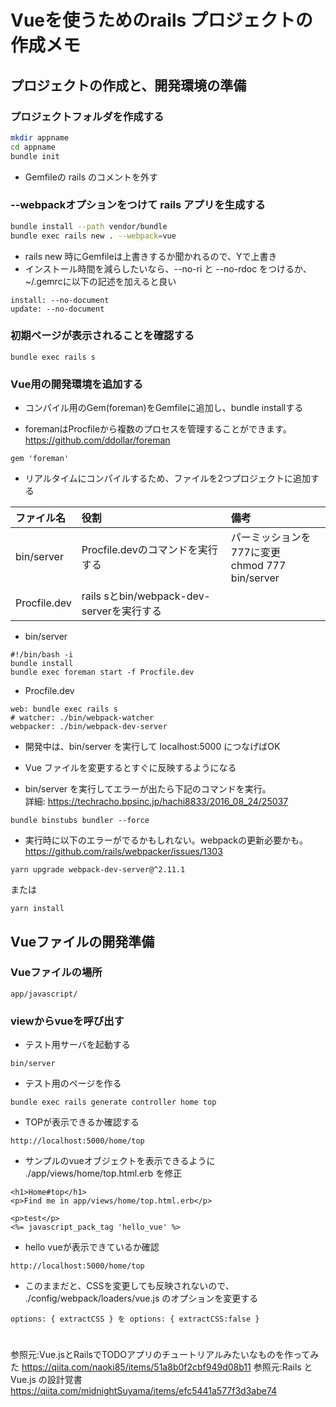 # Vueを使うためのrails プロジェクトの作成メモ

## プロジェクトの作成と、開発環境の準備

### プロジェクトフォルダを作成する

``` bash
mkdir appname
cd appname
bundle init
```
- Gemfileの rails のコメントを外す

### --webpackオプションをつけて rails アプリを生成する

``` bash
bundle install --path vendor/bundle
bundle exec rails new . --webpack=vue
```
- rails new 時にGemfileは上書きするか聞かれるので、Yで上書き
- インストール時間を減らしたいなら、--no-ri と --no-rdoc をつけるか、 ~/.gemrcに以下の記述を加えると良い

``` ~/.gemrc
install: --no-document
update: --no-document
```

### 初期ページが表示されることを確認する

``` ~/.gemrc
bundle exec rails s
```

### Vue用の開発環境を追加する

- コンパイル用のGem(foreman)をGemfileに追加し、bundle installする

- foremanはProcfileから複数のプロセスを管理することができます。
https://github.com/ddollar/foreman

```
gem 'foreman'
```

- リアルタイムにコンパイルするため、ファイルを2つプロジェクトに追加する

|ファイル名|役割|備考|
|:--|:--|:--|
|bin/server|Procfile.devのコマンドを実行する|パーミッションを777に変更<br>chmod 777 bin/server|
|Procfile.dev|rails sとbin/webpack-dev-serverを実行する||

- bin/server

```
#!/bin/bash -i
bundle install
bundle exec foreman start -f Procfile.dev
```

- Procfile.dev

```
web: bundle exec rails s
# watcher: ./bin/webpack-watcher
webpacker: ./bin/webpack-dev-server
```
- 開発中は、bin/server を実行して localhost:5000 につなげばOK
- Vue ファイルを変更するとすぐに反映するようになる

- bin/server を実行してエラーが出たら下記のコマンドを実行。<BR>詳細:
https://techracho.bpsinc.jp/hachi8833/2016_08_24/25037

```
bundle binstubs bundler --force
```
- 実行時に以下のエラーがでるかもしれない。webpackの更新必要かも。
https://github.com/rails/webpacker/issues/1303

```
yarn upgrade webpack-dev-server@^2.11.1
```
または
```
yarn install
```
## Vueファイルの開発準備

### Vueファイルの場所

```
app/javascript/
```

### viewからvueを呼び出す

- テスト用サーバを起動する

```
bin/server
```


- テスト用のページを作る

```
bundle exec rails generate controller home top
```

- TOPが表示できるか確認する

```
http://localhost:5000/home/top
```

- サンプルのvueオブジェクトを表示できるように ./app/views/home/top.html.erb を修正

```
<h1>Home#top</h1>
<p>Find me in app/views/home/top.html.erb</p>

<p>test</p>
<%= javascript_pack_tag 'hello_vue' %>
```

- hello vueが表示できているか確認

```
http://localhost:5000/home/top
```

- このままだと、CSSを変更しても反映されないので、 ./config/webpack/loaders/vue.js のオプションを変更する

```
options: { extractCSS } を options: { extractCSS:false } 
```


# 

参照元:Vue.jsとRailsでTODOアプリのチュートリアルみたいなものを作ってみた https://qiita.com/naoki85/items/51a8b0f2cbf949d08b11
参照元:Rails と Vue.js の設計覚書
https://qiita.com/midnightSuyama/items/efc5441a577f3d3abe74
